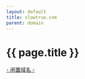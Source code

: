 ```yaml
---
layout: default
title: slowtrue.com
parent: domain
---
```


# {{ page.title }}

[- 闲置域名 -](http://{{page.title}})